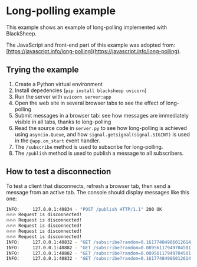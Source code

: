 # Long-polling example

This example shows an example of long-polling implemented with BlackSheep.

The JavaScript and front-end part of this example was adopted from:
[https://javascript.info/long-polling](https://javascript.info/long-polling).

## Trying the example

1. Create a Python virtual environment
2. Install depedencies (`pip install blacksheep uvicorn`)
3. Run the server with `uvicorn server:app`
4. Open the web site in several browser tabs to see the effect of long-polling
5. Submit messages in a browser tab: see how messages are immediately visible
   in all tabs, thanks to long-polling
6. Read the source code in `server.py` to see how long-polling is achieved using
   `asyncio.Queue`, and how `signal.getsignal(signal.SIGINT)` is used in the
   `@app.on_start` event handler.
7. The `/subscribe` method is used to subscribe for long-polling.
8. The `/publish` method is used to publish a message to all subscribers.

## How to test a disconnection

To test a client that disconnects, refresh a browser tab, then send a message from an active tab. 
The console should display messages like this one:

```bash
INFO:     127.0.0.1:40834 - "POST /publish HTTP/1.1" 200 OK
🔥🔥🔥 Request is disconnected!
🔥🔥🔥 Request is disconnected!
🔥🔥🔥 Request is disconnected!
🔥🔥🔥 Request is disconnected!
🔥🔥🔥 Request is disconnected!
INFO:     127.0.0.1:40832 - "GET /subscribe?random=0.16177484986012614 HTTP/1.1" 200 OK
INFO:     127.0.0.1:40882 - "GET /subscribe?random=0.08956117949704501 HTTP/1.1" 200 OK
INFO:     127.0.0.1:40882 - "GET /subscribe?random=0.08956117949704501 HTTP/1.1" 200 OK
INFO:     127.0.0.1:40832 - "GET /subscribe?random=0.16177484986012614 HTTP/1.1" 200 OK
```
